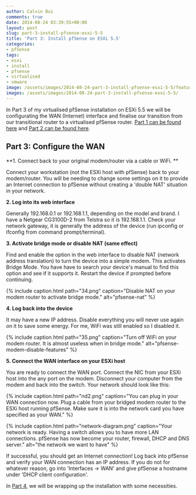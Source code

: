 ```yaml
---
author: Calvin Bui
comments: true
date: 2014-08-24 03:39:55+00:00
layout: post
slug: part-3-install-pfsense-esxi-5-5
title: 'Part 3: Install pfSense on ESXi 5.5'
categories:
- pfSense
tags:
- esxi
- install
- pfsense
- virtualised
- vmware
image: /assets/images/2014-08-24-part-3-install-pfsense-esxi-5-5/featured-image.jpg 
images: /assets/images/2014-08-24-part-3-install-pfsense-esxi-5-5/
---
```


In Part 3 of my virtualised pfSense installation on ESXi 5.5 we will be configurating the WAN (Internet) interface and finalise our transition from our transitional router to a virtualised pfSense router. [Part 1 can be found here](/part-1-install-pfsense-on-esxi-5-5/) and [Part 2 can be found here](/part-2-install-pfsense-esxi-5-5/).

<!-- more -->

## Part 3: Configure the WAN

**1. Connect back to your original modem/router via a cable or WiFi. **

Connect your workstation (not the ESXi host with pfSense) back to your modem/router. You will be needing to change some settings on it to provide an Internet connection to pfSense without creating a 'double NAT' situation in your network.

**2. Log into its web interface**

Generally 192.168.0.1 or 192.168.1.1, depending on the model and brand. I have a Netgear CG3100D-2 from Telstra so it is 192.168.1.1. Check your network gateway, it is generally the address of the device (run ipconfig or ifconfig from command prompt/terminal).

**3. Activate bridge mode or disable NAT (same effect)**

Find and enable the option in the web interface to disable NAT (network address translation) to turn the device into a simple modem. This activates Bridge Mode. You have have to search your device's manual to find this option and see if it supports it. Restart the device if prompted before continuing.

{% include caption.html path="34.png" caption="Disable NAT on your modem router to activate bridge mode." alt="pfsense-nat" %}

**4. Log back into the device**

It may have a new IP address. Disable everything you will never use again on it to save some energy. For me, WiFi was still enabled so I disabled it.

{% include caption.html path="35.png" caption="Turn off WiFi on your modem router. It is almost useless when in bridge mode." alt="pfsense-modem-disable-features" %}

**5. Connect the WAN interface on your ESXi host**

You are ready to connect the WAN port. Connect the NIC from your ESXi host into the any port on the modem. Disconnect your computer from the modem and back into the switch. Your network should look like this:

{% include caption.html path="nd2.png" caption="You can plug in your WAN connection now. Plug a cable from your bridged modem router to the ESXi host running pfSense. Make sure it is into the network card you have specified as your WAN." %}

{% include caption.html path="network-diagram.png" caption="Your network is ready. Having a switch allows you to have more LAN connections. pfSense has now become your router, firewall, DHCP and DNS server." alt="the network we want to have" %}

If successful, you should get an Internet connection! Log back into pfSense and verify your WAN connection has an IP address. If you do not for whatever reason, go into 'Interfaces -> WAN' and give pfSense a hostname under 'DHCP client configuration'.

In [Part 4](/part-4-install-pfsense-esxi-5-5/), we will be wrapping up the installation with some necessities.
